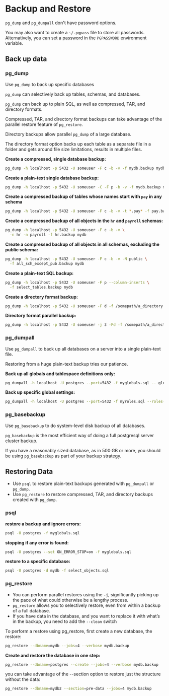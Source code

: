 # Backup and Restore

`pg_dump` and `pg_dumpall` don't have password options.

You may also want to create a `~/.pgpass` file to store all passwords. Alternatively, you can set a password in the `PGPASSWORD` environment variable.

## Back up data

### pg_dump

Use `pg_dump` to back up specific databases

`pg_dump` can selectively back up tables, schemas, and databases.

`pg_dump` can back up to plain SQL, as well as compressed, TAR, and directory formats.

Compressed, TAR, and directory format backups can take advantage of the parallel restore feature of `pg_restore`.

Directory backups allow parallel `pg_dump` of a large database.

The directory format option backs up each table as a separate file in a folder and gets around file size limitations, results in multiple files.


**Create a compressed, single database backup:**

```sh
pg_dump -h localhost -p 5432 -U someuser -F c -b -v -f mydb.backup mydb
```

**Create a plain-text single database backup:**

```sh
pg_dump -h localhost -p 5432 -U someuser -C -F p -b -v -f mydb.backup mydb
```

**Create a compressed backup of tables whose names start with `pay` in any schema**

```sh
pg_dump -h localhost -p 5432 -U someuser -F c -b -v -t *.pay* -f pay.backup mydb
```

**Create a compressed backup of all objects in the `hr` and `payroll` schemas:**

```sh
pg_dump -h localhost -p 5432 -U someuser -F c -b -v \
  -n hr -n payroll -f hr.backup mydb
```

**Create a compressed backup of all objects in all schemas, excluding the public schema:**

```sh
pg_dump -h localhost -p 5432 -U someuser -F c -b -v -N public \
  -f all_sch_except_pub.backup mydb
```

**Create a plain-text SQL backup:**

```sh
pg_dump -h localhost -p 5432 -U someuser -F p --column-inserts \
  -f select_tables.backup mydb
```

**Create a directory format backup:**

```sh
pg_dump -h localhost -p 5432 -U someuser -F d -f /somepath/a_directory mydb
```

**Directory format parallel backup:**

```sh
pg_dump -h localhost -p 5432 -U someuser -j 3 -Fd -f /somepath/a_directory mydb
```


### pg_dumpall

Use `pg_dumpall` to back up all databases on a server into a single plain-text file.

Restoring from a huge plain-text backup tries our patience.

**Back up all globals and tablespace definitions only:**

```sh
pg_dumpall -h localhost -U postgres --port=5432 -f myglobals.sql -- globals-only
```

**Back up specific global settings:**

```sh
pg_dumpall -h localhost -U postgres --port=5432 -f myroles.sql --roles- only
```


### pg_basebackup

Use `pg_basebackup` to do system-level disk backup of all databases.

`pg_basebackup` is the most efficient way of doing a full postgresql server cluster backup.

If you have a reasonably sized database, as in 500 GB or more, you should be using `pg_basebackup` as part of your backup strategy.


## Restoring Data

- Use `psql` to restore plain-text backups generated with `pg_dumpall` or `pg_dump`.
- Use `pg_restore` to restore compressed, TAR, and directory backups created with `pg_dump`.

### psql

**restore a backup and ignore errors:**

```sh
psql -U postgres -f myglobals.sql
```

**stopping if any error is found:**

```sh
psql -U postgres --set ON_ERROR_STOP=on -f myglobals.sql
```

**restore to a specific database:**

```sh
psql -U postgres -d mydb -f select_objects.sql
```


### pg_restore

- You can perform parallel restores using the `-j`, significantly picking up the pace of what could otherwise be a lengthy process.
- `pg_restore` allows you to selectively restore, even from within a backup of a full database.
- If you have data in the database, and you want to replace it with what’s in the backup, you need to add the `--clean` switch 


To perform a restore using pg_restore, first create a new database, the restore:

```sh
pg_restore --dbname=mydb --jobs=4 --verbose mydb.backup
```

**Create and restore the database in one step:**

```sh
pg_restore --dbname=postgres --create --jobs=4 --verbose mydb.backup
```

you can take advantage of the --section option to restore just the structure without the data:

```sh
pg_restore --dbname=mydb2 --section=pre-data --jobs=4 mydb.backup
```

